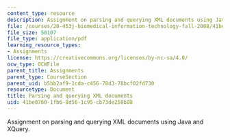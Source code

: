 ```yaml
---
content_type: resource
description: Assignment on parsing and querying XML documents using Java and XQuery.
file: /courses/20-453j-biomedical-information-technology-fall-2008/41be07601fb68d561c95cb73de258b08_assignment2.pdf
file_size: 50107
file_type: application/pdf
learning_resource_types:
- Assignments
license: https://creativecommons.org/licenses/by-nc-sa/4.0/
ocw_type: OCWFile
parent_title: Assignments
parent_type: CourseSection
parent_uid: b5bb2af9-1cda-c456-78d3-78bcf02fd730
resourcetype: Document
title: Parsing and querying XML documents
uid: 41be0760-1fb6-8d56-1c95-cb73de258b08
---
```

Assignment on parsing and querying XML documents using Java and XQuery.